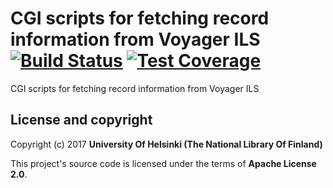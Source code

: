 # CGI scripts for fetching record information from Voyager ILS [![Build Status](https://travis-ci.org/NatLibFi/voyager-record-fetch-cgi.svg)](https://travis-ci.org/NatLibFi/voyager-record-fetch-cgi) [![Test Coverage](https://codeclimate.com/github/NatLibFi/voyager-record-fetch-cgi/badges/coverage.svg)](https://codeclimate.com/github/NatLibFi/voyager-record-fetch-cgi/coverage)

CGI scripts for fetching record information from Voyager ILS

## License and copyright

Copyright (c) 2017 **University Of Helsinki (The National Library Of Finland)**

This project's source code is licensed under the terms of **Apache License 2.0**.
